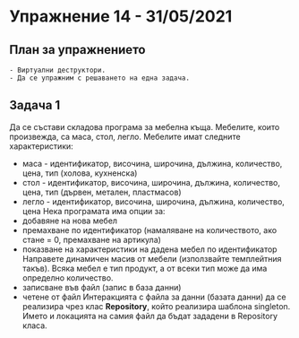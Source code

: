 # Упражнение 14 - 31/05/2021
## План за упражнението
	- Виртуални деструктори.
	- Да се упражним с решаването на една задача.
	
## Задача 1
Да се състави складова програма за мебелна къща. Мебелите, които произвежда, са маса, стол, легло. Мебелите имат следните характеристики:
* маса - идентификатор, височина, широчина, дължина, количество,  цена, тип (холова, кухненска)
* стол - идентификатор, височина, широчина, дължина, количество, цена, тип (дървен, метален, пластмасов)
* легло - идентификатор, височина, широчина, дължина, количество, цена
Нека програмата има опции за:
* добавяне на нова мебел
* премахване по идентификатор (намаляване на количеството, ако стане = 0, премахване на артикула)
* показване на характеристики на дадена мебел по идентификатор
Направете динамичен масив от мебели (използвайте темплейтния такъв). Всяка мебел е тип продукт, а от всеки тип може да има определно количество.
* записване във файл (запис в база данни)
* четене от файл
Интеракцията с файла за данни (базата данни) да се реализира чрез клас __Repository__, който реализира шаблона singleton. Името и локацията на самия файл да бъдат зададени в Repository класа.
